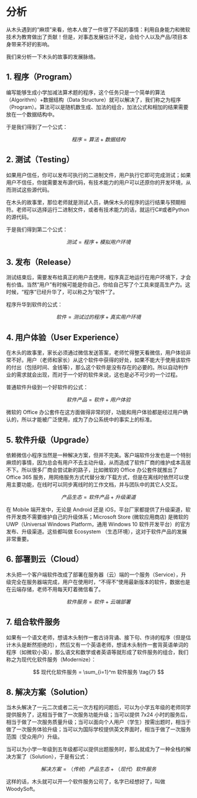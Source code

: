 # 分析

从木头遇到的“麻烦”来看，他本人做了一件很了不起的事情：利用自身能力和微软技术为教育做出了贡献！但是，对事态发展估计不足，会给个人以及产品/项目本身带来不好的影响。

我们来分析一下木头的故事的发展脉络。

## 1. 程序（Program）

编写能够生成小学加减法算术题的程序，这个任务只是一个简单的算法（Algorithm）+数据结构（Data Structure）就可以解决了，我们称之为程序（Program）。算法可以是随机数生成、加法的组合，加法公式和相加的结果需要放在一个数据结构中。

于是我们得到了一个公式：

$$
程序 = 算法 + 数据结构 \tag{1}
$$

## 2. 测试（Testing）

如果用户信任，你可以发布可执行的二进制文件，用户执行它即可完成测试；如果用户不信任，你就需要发布源代码，有技术能力的用户可以还原你的开发环境，从而测试这些源代码。

在木头的故事里，那位老师就是测试人员，确保木头的程序的运行结果与预期相符。老师可以选择运行二进制文件，或者有技术能力的话，就运行C#或者Python的源代码。

于是我们得到第二个公式：

$$
测试 = 程序 + 模拟用户环境 \tag{2}
$$

## 3. 发布（Release）

测试结束后，需要发布给真正的用户去使用，程序真正地运行在用户环境下，才会有价值。当然“用户”有时候可能是你自己，你给自己写了个工具来提高生产力。这时候，“程序”已经升华了，可以称之为“软件”了。

程序升华到软件的公式：

$$
软件 = 测试过的程序 + 真实用户环境 \tag{3}
$$

## 4. 用户体验（User Experience）

在木头的故事里，家长必须通过微信发送答案，老师忙得整天看微信，用户体验非常不好。用户（老师和家长）从这个软件中获得的好处，如果不能大于使用该软件的付出（包括时间、金钱等），那么这个软件是没有存在的必要的。所以自动判作业的需求就会出现，而对于一个好的软件来说，这也是必不可少的一个过程。

普通软件升级到一个好软件的公式：

$$
软件产品 = 软件 + 用户体验 \tag{4}
$$

微软的 Office 办公套件在这方面做得非常的好，功能和用户体验都是经过用户确认的，所以才能被广泛使用，成为了办公系统中的事实上的标准。


## 5. 软件升级（Upgrade）

依赖微信小程序当然是一种解决方案，但并不完美。客户端软件分发也是一个特别麻烦的事情，因为总会有用户不去主动升级，从而造成了软件厂商的维护成本高居不下。所以很多厂商会尝试新的路子，比如微软的 Office 办公套件就推出了 Office 365 服务，用网络服务方式代替分发/下载方式，但是在离线时依然可以使用主要功能，在线时可以同步离线时的工作文档，并与团队中的其它人交互。

$$
产品生态 = 软件产品 + 升级渠道 \tag{5}
$$

在 Mobile 端开发中，无论是 Android 还是 iOS，平台厂家都提供了升级渠道，软件开发商不需要维护自己的升级体系；Microsoft Store (微软应用商店) 是微软的 UWP（Universal Windows Platform，通用 Windows 10 软件开发平台）的官方发布、升级渠道。这些都叫做 Ecosystem （生态环境），这对于软件产品的发展非常重要。

## 6. 部署到云（Cloud）

木头把一个客户端软件改成了部署在服务器（云）端的一个服务（Service），升级完全在服务器端完成，用户在使用时，“不得不”使用最新版本的软件，数据也是在云端存储，老师不用每天盯着微信看了。

$$
软件服务 = 软件 + 云端部署 \tag{6}
$$

## 7. 组合软件服务

如果有一个语文老师，想请木头制作一套古诗背诵、接下句、作诗的程序（但是估计木头是断然拒绝的），然后又有一个英语老师，想请木头制作一套背英语单词的程序（如微软小英），那么语文和数学或者英语等就形成了软件服务的组合，我们称之为现代化软件服务（Modernize）：

$$
现代化软件服务 = \sum_{i=1}^m 软件服务 \tag{7}
$$

## 8. 解决方案（Solution）

当木头解决了一元二次或者二元一次方程的问题后，可以为小学五年级的老师同学提供服务了，这相当于做了一次服务功能升级；当可以提供 7x24 小时的服务后，相当于做了一次服务质量升级；当可以面向个人用户（学生）按需出题时，相当于做了一次服务体验升级；当可以为国际学校提供英文界面时，相当于做了一次服务范围（受众用户）升级。

当可以为小学一年级到五年级都可以提供出题服务时，那么就成为了一种全栈的解决方案了（Solution），于是有公式：

$$
解决方案 = （传统）产品生态 + （现代）软件服务 \tag{8}
$$

这样的话，木头就可以开一个软件服务公司了，名字已经想好了，叫做 WoodySoft。
